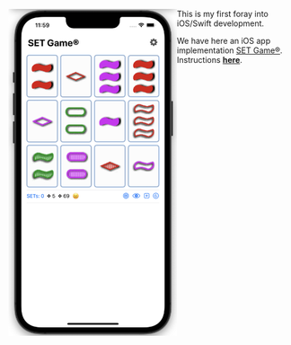 <img src="https://raw.githubusercontent.com/dmichaels/public/master/dev/xcode/SetGame/etc/img/SetGame.png" alt="drawing" width="300" align="left" /> This is my first foray into iOS/Swift development.

We have here an iOS app implementation [SET Game®](https://www.setgame.com/set/puzzle). Instructions **[here](https://www.setgame.com/sites/default/files/instructions/SET%20INSTRUCTIONS%20-%20ENGLISH.pdf)**.
